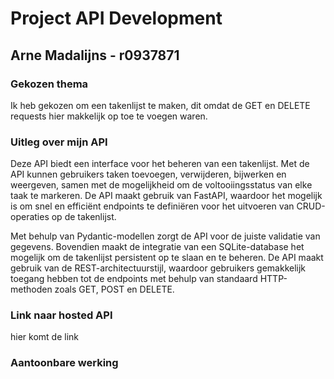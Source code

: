 # Project API Development
## Arne Madalijns - r0937871
### Gekozen thema
Ik heb gekozen om een takenlijst te maken, dit omdat de GET en DELETE requests hier makkelijk op toe te voegen waren.

### Uitleg over mijn API
Deze API biedt een interface voor het beheren van een takenlijst. Met de API kunnen gebruikers taken toevoegen, verwijderen, bijwerken en weergeven, samen met de mogelijkheid om de voltooiingsstatus van elke taak te markeren. De API maakt gebruik van FastAPI, waardoor het mogelijk is om snel en efficiënt endpoints te definiëren voor het uitvoeren van CRUD-operaties op de takenlijst.

Met behulp van Pydantic-modellen zorgt de API voor de juiste validatie van gegevens. Bovendien maakt de integratie van een SQLite-database het mogelijk om de takenlijst persistent op te slaan en te beheren. De API maakt gebruik van de REST-architectuurstijl, waardoor gebruikers gemakkelijk toegang hebben tot de endpoints met behulp van standaard HTTP-methoden zoals GET, POST en DELETE.

### Link naar hosted API
hier komt de link

### Aantoonbare werking
